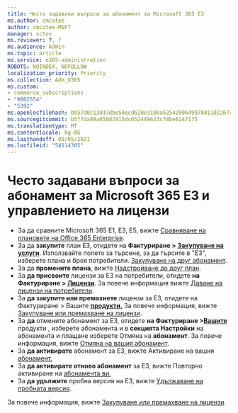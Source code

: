 ```yaml
---
title: Често задавани въпроси за абонамент за Microsoft 365 E3
ms.author: cmcatee
author: cmcatee-MSFT
manager: sctov
ms.reviewer: ?, ?
ms.audience: Admin
ms.topic: article
ms.service: o365-administration
ROBOTS: NOINDEX, NOFOLLOW
localization_priority: Priority
ms.collection: Adm_O365
ms.custom:
- commerce_subscriptions
- "9002554"
- "5392"
ms.openlocfilehash: bb57d0c13d47dbe54ecd620e3100a5254290649978d1102267cac04414337b59
ms.sourcegitcommit: b5f7da89a650d2915dc652449623c78be6247175
ms.translationtype: MT
ms.contentlocale: bg-BG
ms.lasthandoff: 08/05/2021
ms.locfileid: "54114305"
---
```

# <a name="microsoft-365-e3-subscription-and-license-management-faq"></a>Често задавани въпроси за абонамент за Microsoft 365 E3 и управлението на лицензи

- За да сравните Microsoft 365 E1, E3, E5, вижте [Сравняване на плановете на Office 365 Enterprise](https://www.microsoft.com/microsoft-365/business/compare-more-office-365-for-business-plans).
- За да **закупите** план E3, отидете на **Фактуриране > [Закупуване на услуги](https://go.microsoft.com/fwlink/p/?linkid=868433)**. Използвайте полето за търсене, за да търсите в "E3", изберете плана и броя потребители. [Закупуване на друг абонамент](https://docs.microsoft.com/microsoft-365/commerce/try-or-buy-microsoft-365#buy-a-different-subscription).
- За да **промените плана**, вижте [Надстройване до друг план](https://docs.microsoft.com/microsoft-365/commerce/subscriptions/upgrade-to-different-plan).
- За **да присвоите** лицензи за E3 на потребители, отидете **на Фактуриране > [Лицензи](https://go.microsoft.com/fwlink/p/?linkid=842264)**. За повече информация вижте [Даване на лицензи на потребители](https://docs.microsoft.com/microsoft-365/admin/manage/assign-licenses-to-users).
- За **да закупите или премахнете** лицензи за E3, отидете на Фактуриране > Вашите **[продукти.](https://go.microsoft.com/fwlink/p/?linkid=842054)** За повече информация, вижте [Закупуване или премахване на лицензи](https://docs.microsoft.com/microsoft-365/commerce/licenses/buy-licenses).
- За **да** отмените абонамент за E3, отидете **на Фактуриране >[Вашите](https://go.microsoft.com/fwlink/p/?linkid=842054)** продукти , изберете абонамента и в **секцията Настройки** на абонамента и плащане изберете Отмяна на **абонамент**. За повече информация, вижте [Отмяна на вашия абонамент](https://docs.microsoft.com/microsoft-365/commerce/subscriptions/cancel-your-subscription).
- За **да активирате** абонамент за E3, вижте Активиране на вашия [абонамент.](https://docs.microsoft.com/alchemyinsights/activate-your-office-365-subscription)
- За **да активирате отново абонамент** за E3, вижте Повторно активиране на [абонамента ви.](https://docs.microsoft.com/alchemyinsights/reactivate-your-subscription)
- За **да удължите** пробна версия на E3, вижте [Удължаване на пробната версия](https://docs.microsoft.com/microsoft-365/commerce/extend-your-trial).

За повече информация, вижте [Закупуване или премахване на лицензи](https://docs.microsoft.com/microsoft-365/commerce/licenses/buy-licenses).